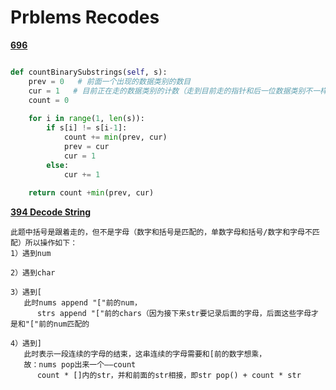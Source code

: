 # Prblems Recodes

**[696](https://leetcode.com/problems/count-binary-substrings/)**
```python

def countBinarySubstrings(self, s):
    prev = 0   # 前面一个出现的数据类别的数目
    cur = 1   # 目前正在走的数据类别的计数（走到目前走的指针和后一位数据类别不一样时停止计数，得到此数据种类的数目）
    count = 0
        
    for i in range(1, len(s)):
        if s[i] != s[i-1]:
            count += min(prev, cur)
            prev = cur
            cur = 1
        else:
            cur += 1
                
    return count +min(prev, cur)

```

**[394 Decode String](https://leetcode.com/problems/decode-string/)**
```
此题中括号是跟着走的，但不是字母（数字和括号是匹配的，单数字母和括号/数字和字母不匹配）所以操作如下：
1）遇到num

2）遇到char

3）遇到[
   此时nums append "["前的num，
      strs append "["前的chars（因为接下来str要记录后面的字母，后面这些字母才是和"["前的num匹配的

4）遇到]
   此时表示一段连续的字母的结束，这串连续的字母需要和[前的数字想乘，
   故：nums pop出来一个——count
      count * []内的str，并和前面的str相接，即str pop() + count * str
```

```python

```
